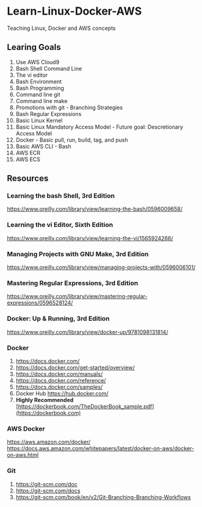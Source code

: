# Learn-Linux-Docker-AWS
Teaching Linux, Docker and AWS concepts

## Learing Goals
1. Use AWS Cloud9
2. Bash Shell Command Line
3. The vi editor
4. Bash Environment
5. Bash Programming
6. Command line git
7. Command line make
8. Promotions with git - Branching Strategies
9. Bash Regular Expressions
10. Basic Linux Kernel
11. Basic Linux Mandatory Access Model - Future goal: Descretionary Access Model
12. Docker - Basic pull, run, build, tag, and push
13. Basic AWS CLI - Bash
14. AWS ECR
15. AWS ECS

## Resources
### Learning the bash Shell, 3rd Edition
https://www.oreilly.com/library/view/learning-the-bash/0596009658/

### Learning the vi Editor, Sixth Edition
https://www.oreilly.com/library/view/learning-the-vi/1565924266/

### Managing Projects with GNU Make, 3rd Edition
https://www.oreilly.com/library/view/managing-projects-with/0596006101/

### Mastering Regular Expressions, 3rd Edition
https://www.oreilly.com/library/view/mastering-regular-expressions/0596528124/

### Docker: Up & Running, 3rd Edition
https://www.oreilly.com/library/view/docker-up/9781098131814/

### Docker
1. https://docs.docker.com/
2. https://docs.docker.com/get-started/overview/
3. https://docs.docker.com/manuals/
4. https://docs.docker.com/reference/
5. https://docs.docker.com/samples/
6. Docker Hub https://hub.docker.com/
7. **Highly Recommended** [https://dockerbook.com/TheDockerBook_sample.pdf](https://dockerbook.com)

### AWS Docker
https://aws.amazon.com/docker/
https://docs.aws.amazon.com/whitepapers/latest/docker-on-aws/docker-on-aws.html

### Git
1. https://git-scm.com/doc
2. https://git-scm.com/docs
3. https://git-scm.com/book/en/v2/Git-Branching-Branching-Workflows



